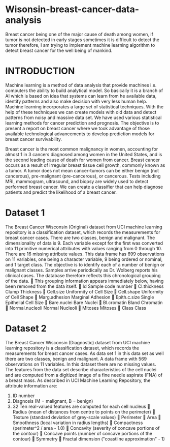 # Wisonsin-breast-cancer-data-analysis
Breast cancer being one of the major cause of death among women, if tumor is not detected in early stages sometimes it is difficult to detect the tumor therefore, I am trying to implement machine learning algorithm to detect breast cancer for the well being of mankind.

# INTRODUCTION
Machine learning is a method of data analysis that provide machines i.e. computers the ability to build analytical model.
So basically it is a branch of AI which is based on idea that systems can learn from he available data, identify patterns and also make decision with very less human help.
Machine learning incorporates a large set of statistical techniques.
With the help of these techniques we can create models with old data and detect patterns from noisy and massive data set.
We have used various statistical learning methods for cancer prediction and prognosis.
The objective is to present a report on breast cancer where we took advantage of those available technological advancements to develop prediction models for breast cancer survivability.

Breast cancer is the most common malignancy in women, accounting for almost 1 in 3 cancers diagnosed among women in the United States, and is the second leading cause of death for women from cancer. Breast cancer occurs as a result of irregular breast tissue cell growth, commonly known as a tumor. A tumor does not mean cancer-tumors can be either benign (not cancerous), pre-malignant (pre-cancerous), or cancerous. Tests including MRI, mammogram, ultrasound, and biopsy are widely used to detect performed breast cancer. We can create a classifier that can help diagnose patients and predict the likelihood of a breast cancer.

# Dataset 1
The Breast Cancer Wisconsin (Original) dataset from UCI machine learning repository is a classification dataset, which records the measurements for breast cancer cases.
There are two classes, benign and malignant. The dimensionality of data is 9. Each variable except for the first was converted into 11 primitive numerical attributes with values ranging from 0 through 10. There are 16 missing attribute values. This data frame has 699 observations on 11 variables, one being a character variable, 9 being ordered or nominal, and 1 target class.
The objective is to identify each of a number of benign or malignant classes. Samples arrive periodically as Dr. Wolberg reports his clinical cases. The database therefore reflects this chronological grouping of the data.
 This grouping information appears immediately below, having been removed from the data itself.
 Id Sample code number
 Cl.thickness Clump Thickness
 Cell.size Uniformity of Cell Size
 Cell.shape Uniformity of Cell Shape
 Marg.adhesion Marginal Adhesion
 Epith.c.size Single Epithelial Cell Size
 Bare.nuclei Bare Nuclei
 Bl.cromatin Bland Chromatin
 Normal.nucleoli Normal Nucleoli
 Mitoses Mitoses
 Class Class

# Dataset 2
The Breast Cancer Wisconsin (Diagnostic) dataset from UCI machine learning repository is a classification dataset, which records the measurements for breast cancer cases.
As data set 1 in this data set as well there are two classes, benign and malignant. A data frame with 569 observations on 11 variables. In this dataset there are no missing values.
The features from the data set describe characteristics of the cell nuclei and are computed from a digitized image of a fine needle aspirate (FNA) of a breast mass. As described in UCI Machine Learning Repository, the attribute information are:
1. ID number
2. Diagnosis (M = malignant, B = benign)
3. 32 Ten real-valued features are computed for each cell nucleus
 Radius (mean of distances from centre to points on the perimeter)
 Texture (standard deviation of grey-scale values)
 Perimeter
 Area
 Smoothness (local variation in radius lengths)
 Compactness (perimeter^2 / area - 1.0)
 Concavity (severity of concave portions of the contour)
 Concave points (number of concave portions of the contour)
 Symmetry
 Fractal dimension ("coastline approximation" - 1)
